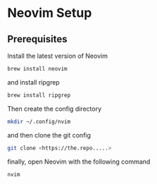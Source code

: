 # Neovim Setup

## Prerequisites

Install the latest version of Neovim

```bash
brew install neovim
```

and install ripgrep

```bash
brew install ripgrep
```

Then create the config directory

```bash
mkdir ~/.config/nvim
```

and then clone the git config

```bash
git clone <https://the.repo.....>
```

finally, open Neovim with the following command

```bash
nvim
```
